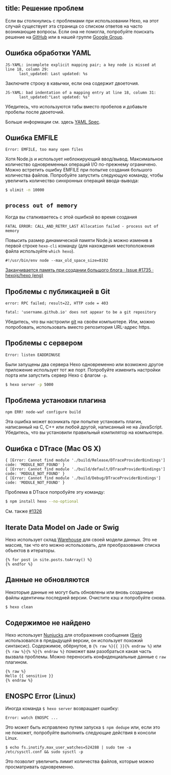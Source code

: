title: Решение проблем
---
Если вы столкнулись с проблемами при использовании Hexo, на этот случай существует эта страница со списком ответов на часто возникающие вопросы. Если она не помогла, попробуйте поискать решение на [GitHub](https://github.com/hexojs/hexo/issues) или в нашей группе [Google Group](https://groups.google.com/group/hexo).

## Ошибка обработки YAML

``` plain
JS-YAML: incomplete explicit mapping pair; a key node is missed at line 18, column 29:
      last_updated: Last updated: %s
```

Заключите строку в кавычки, если она содержит двоеточия.

``` plain
JS-YAML: bad indentation of a mapping entry at line 18, column 31:
      last_updated:"Last updated: %s"
```

Убедитесь, что используются табы вместо пробелов и добавьте пробелы после двоеточий.

Больше информации см. здесь [YAML Spec](http://www.yaml.org/spec/1.2/spec.html).

## Ошибка EMFILE

``` plain
Error: EMFILE, too many open files
```

Хотя Node.js и использует неблокирующий ввод/вывод. Максимальное количество одновременных операций I/O по-прежнему ограничено. Можно встретить ошибку EMFILE при попытке создания большого количества файлов. Попробуйте запустить следующую команду, чтобы увеличить количество синхронных операций ввода-вывода:

``` bash
$ ulimit -n 10000
```

## `process out of memory`

Когда вы сталкиваетесь с этой ошибкой во время создания
```
FATAL ERROR: CALL_AND_RETRY_LAST Allocation failed - process out of memory
```

Повысить размер динамической памяти Node.js можно изменив в первой строке `hexo-cli` команду (для нахождения местоположения файла используйте `which hexo`).
```
#!/usr/bin/env node --max_old_space_size=8192
```

[Заканчивается память при создании большого блога · Issue #1735 · hexojs/hexo (eng)](https://github.com/hexojs/hexo/issues/1735)

## Проблемы с публикацией в Git

``` plain
error: RPC failed; result=22, HTTP code = 403

fatal: 'username.github.io' does not appear to be a git repository
```

Убедитесь, что вы настроили [git](https://help.github.com/articles/set-up-git/#setting-up-git) на своём компьютере. Или, можно попробовать, использовать вместо репозитория URL-адрес https.

## Проблемы с сервером


``` plain
Error: listen EADDRINUSE
```

Были запущены два сервера Hexo одновременно или возможно другое приложение использует тот же порт. Попробуйте изменить настройки порта или запустить сервер Hexo с флагом `-p`.

``` bash
$ hexo server -p 5000
```

## Проблема установки плагина

``` plain
npm ERR! node-waf configure build
```

Эта ошибка может возникать при попытке установить плагин, написанный на C, C++ или любой другой, написанный не на JavaScript. Убедитесь, что вы установили правильный компилятор на компьютере.

## Ошибка с DTrace (Mac OS X)

```plain
{ [Error: Cannot find module './build/Release/DTraceProviderBindings'] code: 'MODULE_NOT_FOUND' }
{ [Error: Cannot find module './build/default/DTraceProviderBindings'] code: 'MODULE_NOT_FOUND' }
{ [Error: Cannot find module './build/Debug/DTraceProviderBindings'] code: 'MODULE_NOT_FOUND' }
```

Проблема в DTrace попробуйте эту команду:
```sh
$ npm install hexo --no-optional
```
См. также [#1326](https://github.com/hexojs/hexo/issues/1326#issuecomment-113871796)

## Iterate Data Model on Jade or Swig

Hexo использует склад [Warehouse] для своей модели данных. Это не массив, так что его можно использовать, для преобразования списка объектов в итераторы.

```
{% for post in site.posts.toArray() %}
{% endfor %}
```

## Данные не обновляются

Некоторые данные не могут быть обновлены или вновь созданные файлы идентичны последней версии. Очистите кэш и попробуйте снова.

``` bash
$ hexo clean
```

## Содержимое не найдено

Hexo использует [Nunjucks] для отображения сообщения ([Swig] использовался в предыдущей версии, он использует похожий синтаксис). Содержимое, обёрнутое, в `{% raw %}{{ }}{% endraw %}` или `{% raw %}{% %}{% endraw %}` поможет вам разобраться какая часть вызвала проблемы. Можно переносить конфиденциальные данные с `raw` плагином.

``` plain
{% raw %}
Hello {{ sensitive }}
{% endraw %}
```

## ENOSPC Error (Linux)

Иногда команда `$ hexo server` возвращает ошибку:

``` plain
Error: watch ENOSPC ...
```

Это может быть исправлено путем запуска `$ npm dedupe` или, если это не поможет, попробуйте выполнить следующие действия в консоли Linux.

``` plain
$ echo fs.inotify.max_user_watches=524288 | sudo tee -a /etc/sysctl.conf && sudo sysctl -p
```

Это позволит увеличить лимит количества файлов, которые можно просматривать одновременно.

[Warehouse]: https://github.com/tommy351/warehouse
[Swig]: http://paularmstrong.github.io/swig/
[Nunjucks]: http://mozilla.github.io/nunjucks/
